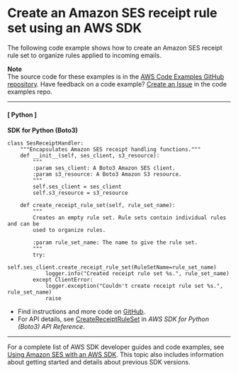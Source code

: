 # Create an Amazon SES receipt rule set using an AWS SDK<a name="example_ses_CreateReceiptRuleSet_section"></a>

The following code example shows how to create an Amazon SES receipt rule set to organize rules applied to incoming emails\.

**Note**  
The source code for these examples is in the [AWS Code Examples GitHub repository](https://github.com/awsdocs/aws-doc-sdk-examples)\. Have feedback on a code example? [Create an Issue](https://github.com/awsdocs/aws-doc-sdk-examples/issues/new/choose) in the code examples repo\. 

------
#### [ Python ]

**SDK for Python \(Boto3\)**  
  

```
class SesReceiptHandler:
    """Encapsulates Amazon SES receipt handling functions."""
    def __init__(self, ses_client, s3_resource):
        """
        :param ses_client: A Boto3 Amazon SES client.
        :param s3_resource: A Boto3 Amazon S3 resource.
        """
        self.ses_client = ses_client
        self.s3_resource = s3_resource

    def create_receipt_rule_set(self, rule_set_name):
        """
        Creates an empty rule set. Rule sets contain individual rules and can be
        used to organize rules.

        :param rule_set_name: The name to give the rule set.
        """
        try:
            self.ses_client.create_receipt_rule_set(RuleSetName=rule_set_name)
            logger.info("Created receipt rule set %s.", rule_set_name)
        except ClientError:
            logger.exception("Couldn't create receipt rule set %s.", rule_set_name)
            raise
```
+  Find instructions and more code on [GitHub](https://github.com/awsdocs/aws-doc-sdk-examples/tree/main/python/example_code/ses#code-examples)\. 
+  For API details, see [CreateReceiptRuleSet](https://docs.aws.amazon.com/goto/boto3/email-2010-12-01/CreateReceiptRuleSet) in *AWS SDK for Python \(Boto3\) API Reference*\. 

------

For a complete list of AWS SDK developer guides and code examples, see [Using Amazon SES with an AWS SDK](sdk-general-information-section.md)\. This topic also includes information about getting started and details about previous SDK versions\.